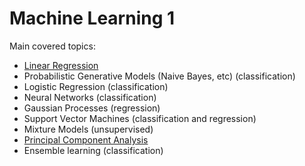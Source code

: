 # Machine Learning 1

Main covered topics:

- [Linear Regression](linear-regression/)
- Probabilistic Generative Models (Naive Bayes, etc) (classification)
- Logistic Regression (classification)
- Neural Networks (classification)
- Gaussian Processes (regression)
- Support Vector Machines (classification and regression)
- Mixture Models (unsupervised)
- [Principal Component Analysis](pca/)
- Ensemble learning (classification)

